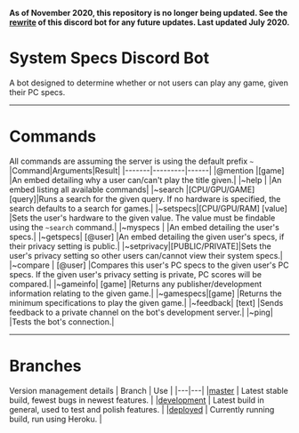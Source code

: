 **As of November 2020, this repository is no longer being updated. See the [rewrite](https://github.com/Raymond-exe/SystemSpecDiscordBotRewrite) of this discord bot for any future updates. Last updated July 2020.**

# System Specs Discord Bot
A bot designed to determine whether or not users can play any game, given their PC specs.



----------


# Commands
All commands are assuming the server is using the default prefix `~`
|Command|Arguments|Result|
|-------|---------|------|
|@mention |[game]     |An embed detailing why a user can/can't play the title given.|
|~help    |           |An embed listing all available commands|
|~search  |[CPU/GPU/GAME] [query]|Runs a search for the given query. If no hardware is specified, the search defaults to a search for games.|
|~setspecs|[CPU/GPU/RAM] [value] |Sets the user's hardware to the given value. The value must be findable using the `~search` command.|
|~myspecs |           |An embed detailing the user's specs.|
|~getspecs| [@user]   |An embed detailing the given user's specs, if their privacy setting is public.|
|~setprivacy|[PUBLIC/PRIVATE]|Sets the user's privacy setting so other users can/cannot view their system specs.|
|~compare | [@user]   |Compares this user's PC specs to the given user's PC specs. If the given user's privacy setting is private, PC scores will be compared.|
|~gameinfo| [game]    |Returns any publisher/development information relating to the given game.|
|~gamespecs|[game]    |Returns the minimum specifications to play the given game.|
|~feedback| [text]    |Sends feedback to a private channel on the bot's development server.|
|~ping|               |Tests the bot's connection.|


----------

# Branches
Version management details
| Branch | Use |
|---|---|
|[master](https://github.com/Raymond-exe/SystemSpecDiscordBot/tree/master) | Latest stable build, fewest bugs in newest features. |
|[development](https://github.com/Raymond-exe/SystemSpecDiscordBot/tree/development) | Latest build in general, used to test and polish features. |
|[deployed](https://github.com/Raymond-exe/SystemSpecDiscordBot/tree/deployed) | Currently running build, run using Heroku. |
